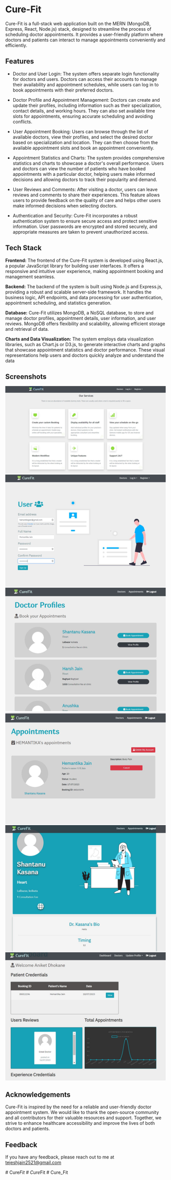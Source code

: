 
# Cure-Fit

Cure-Fit is a full-stack web application built on the MERN (MongoDB, Express, React, Node.js) stack, designed to streamline the process of scheduling doctor appointments. It provides a user-friendly platform where doctors and patients can interact to manage appointments conveniently and efficiently.

## Features

- Doctor and User Login: The system offers separate login functionality for doctors and users. Doctors can access their accounts to manage their availability and appointment schedules, while users can log in to book appointments with their preferred doctors.

- Doctor Profile and Appointment Management: Doctors can create and update their profiles, including information such as their specialization, contact details, and working hours. They can also set available time slots for appointments, ensuring accurate scheduling and avoiding conflicts.

- User Appointment Booking: Users can browse through the list of available doctors, view their profiles, and select the desired doctor based on specialization and location. They can then choose from the available appointment slots and book an appointment conveniently.

- Appointment Statistics and Charts: The system provides comprehensive statistics and charts to showcase a doctor's overall performance. Users and doctors can view the number of patients who have booked appointments with a particular doctor, helping users make informed decisions and allowing doctors to track their popularity and demand.

- User Reviews and Comments: After visiting a doctor, users can leave reviews and comments to share their experiences. This feature allows users to provide feedback on the quality of care and helps other users make informed decisions when selecting doctors.

- Authentication and Security: Cure-Fit incorporates a robust authentication system to ensure secure access and protect sensitive information. User passwords are encrypted and stored securely, and appropriate measures are taken to prevent unauthorized access.


## Tech Stack


**Frontend:** The frontend of the Cure-Fit system is developed using React.js, a popular JavaScript library for building user interfaces. It offers a responsive and intuitive user experience, making appointment booking and management seamless.

**Backend:** The backend of the system is built using Node.js and Express.js, providing a robust and scalable server-side framework. It handles the business logic, API endpoints, and data processing for user authentication, appointment scheduling, and statistics generation.

**Database:** Cure-Fit utilizes MongoDB, a NoSQL database, to store and manage doctor profiles, appointment details, user information, and user reviews. MongoDB offers flexibility and scalability, allowing efficient storage and retrieval of data.

**Charts and Data Visualization:** The system employs data visualization libraries, such as Chart.js or D3.js, to generate interactive charts and graphs that showcase appointment statistics and doctor performance. These visual representations help users and doctors quickly analyze and understand the data

## Screenshots

![](Cure-Fit-Screenshots/Pic1.JPG)
![](Cure-Fit-Screenshots/Pic3.JPG)
![](Cure-Fit-Screenshots/Pic4.JPG)
![](Cure-Fit-Screenshots/Pic6.JPG)
![](Cure-Fit-Screenshots/Pic7.JPG)
![](Cure-Fit-Screenshots/Pic8.JPG)


## Acknowledgements

Cure-Fit is inspired by the need for a reliable and user-friendly doctor appointment system. We would like to thank the open-source community and all contributors for their valuable resources and support. Together, we strive to enhance healthcare accessibility and improve the lives of both doctors and patients.




## Feedback

If you have any feedback, please reach out to me at tejeshjain2521@gmail.com

#   C u r e _ F i t 
 
 #   C u r e _ F i t 
 
 #   C u r e _ F i t 
 
 
